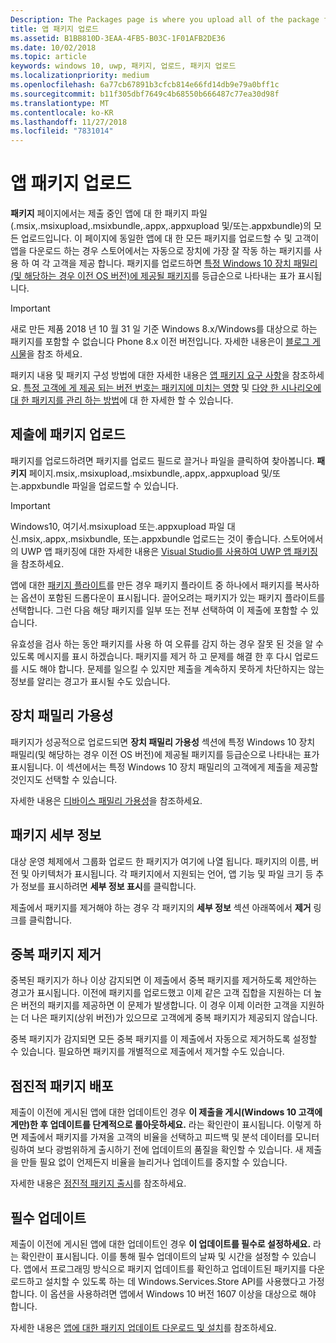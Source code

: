 ```yaml
---
Description: The Packages page is where you upload all of the package files (.appxupload, .appx, .appxbundle, and/or .xap) for the app that you're submitting.
title: 앱 패키지 업로드
ms.assetid: B1BB810D-3EAA-4FB5-B03C-1F01AFB2DE36
ms.date: 10/02/2018
ms.topic: article
keywords: windows 10, uwp, 패키지, 업로드, 패키지 업로드
ms.localizationpriority: medium
ms.openlocfilehash: 6a77cb67891b3cfcb814e66fd14db9e79a0bff1c
ms.sourcegitcommit: b11f305dbf7649c4b68550b666487c77ea30d98f
ms.translationtype: MT
ms.contentlocale: ko-KR
ms.lasthandoff: 11/27/2018
ms.locfileid: "7831014"
---
```

# <a name="upload-app-packages"></a>앱 패키지 업로드

**패키지** 페이지에서는 제출 중인 앱에 대 한 패키지 파일 (.msix,.msixupload,.msixbundle,.appx,.appxupload 및/또는.appxbundle)의 모든 업로드입니다. 이 페이지에 동일한 앱에 대 한 모든 패키지를 업로드할 수 및 고객이 앱을 다운로드 하는 경우 스토어에서는 자동으로 장치에 가장 잘 작동 하는 패키지를 사용 하 여 각 고객을 제공 합니다. 패키지를 업로드하면 [특정 Windows 10 장치 패밀리(및 해당하는 경우 이전 OS 버전)에 제공될 패키지](#device-family-availability)를 등급순으로 나타내는 표가 표시됩니다.

> [!IMPORTANT]
> 새로 만든 제품 2018 년 10 월 31 일 기준 Windows 8.x/Windows를 대상으로 하는 패키지를 포함할 수 없습니다 Phone 8.x 이전 버전입니다. 자세한 내용은이 [블로그 게시물](https://blogs.windows.com/buildingapps/2018/08/20/important-dates-regarding-apps-with-windows-phone-8-x-and-earlier-and-windows-8-8-1-packages-submitted-to-microsoft-store/#SzKghBbqDMlmAO4c.97)을 참조 하세요.

패키지 내용 및 패키지 구성 방법에 대한 자세한 내용은 [앱 패키지 요구 사항](app-package-requirements.md)을 참조하세요. [특정 고객에 게 제공 되는 버전 번호는 패키지에 미치는 영향](package-version-numbering.md) 및 [다양 한 시나리오에 대 한 패키지를 관리 하는 방법](guidance-for-app-package-management.md)에 대 한 자세한 할 수 있습니다.


## <a name="uploading-packages-to-your-submission"></a>제출에 패키지 업로드

패키지를 업로드하려면 패키지를 업로드 필드로 끌거나 파일을 클릭하여 찾아봅니다. **패키지** 페이지.msix,.msixupload,.msixbundle,.appx,.appxupload 및/또는.appxbundle 파일을 업로드할 수 있습니다.

> [!IMPORTANT]
> Windows10, 여기서.msixupload 또는.appxupload 파일 대신.msix,.appx,.msixbundle, 또는.appxbundle 업로드는 것이 좋습니다.  스토어에서의 UWP 앱 패키징에 대한 자세한 내용은 [Visual Studio를 사용하여 UWP 앱 패키징](../packaging/packaging-uwp-apps.md)을 참조하세요.

앱에 대한 [패키지 플라이트](package-flights.md)를 만든 경우 패키지 플라이트 중 하나에서 패키지를 복사하는 옵션이 포함된 드롭다운이 표시됩니다. 끌어오려는 패키지가 있는 패키지 플라이트를 선택합니다. 그런 다음 해당 패키지를 일부 또는 전부 선택하여 이 제출에 포함할 수 있습니다.

유효성을 검사 하는 동안 패키지를 사용 하 여 오류를 감지 하는 경우 잘못 된 것을 알 수 있도록 메시지를 표시 하겠습니다. 패키지를 제거 하 고 문제를 해결 한 후 다시 업로드를 시도 해야 합니다. 문제를 일으킬 수 있지만 제출을 계속하지 못하게 차단하지는 않는 정보를 알리는 경고가 표시될 수도 있습니다.


## <a name="device-family-availability"></a>장치 패밀리 가용성

패키지가 성공적으로 업로드되면 **장치 패밀리 가용성** 섹션에 특정 Windows 10 장치 패밀리(및 해당하는 경우 이전 OS 버전)에 제공될 패키지를 등급순으로 나타내는 표가 표시됩니다. 이 섹션에서는 특정 Windows 10 장치 패밀리의 고객에게 제출을 제공할 것인지도 선택할 수 있습니다.

자세한 내용은 [디바이스 패밀리 가용성](device-family-availability.md)을 참조하세요.


## <a name="package-details"></a>패키지 세부 정보

대상 운영 체제에서 그룹화 업로드 한 패키지가 여기에 나열 됩니다. 패키지의 이름, 버전 및 아키텍처가 표시됩니다. 각 패키지에서 지원되는 언어, 앱 기능 및 파일 크기 등 추가 정보를 표시하려면 **세부 정보 표시**를 클릭합니다.

제출에서 패키지를 제거해야 하는 경우 각 패키지의 **세부 정보** 섹션 아래쪽에서 **제거** 링크를 클릭합니다.


## <a name="removing-redundant-packages"></a>중복 패키지 제거

중복된 패키지가 하나 이상 감지되면 이 제출에서 중복 패키지를 제거하도록 제안하는 경고가 표시됩니다. 이전에 패키지를 업로드했고 이제 같은 고객 집합을 지원하는 더 높은 버전의 패키지를 제공하면 이 문제가 발생합니다. 이 경우 이제 이러한 고객을 지원하는 더 나은 패키지(상위 버전)가 있으므로 고객에게 중복 패키지가 제공되지 않습니다.

중복 패키지가 감지되면 모든 중복 패키지를 이 제출에서 자동으로 제거하도록 설정할 수 있습니다. 필요하면 패키지를 개별적으로 제출에서 제거할 수도 있습니다.


## <a name="gradual-package-rollout"></a>점진적 패키지 배포

제출이 이전에 게시된 앱에 대한 업데이트인 경우 **이 제출을 게시(Windows 10 고객에게만)한 후 업데이트를 단계적으로 롤아웃하세요.** 라는 확인란이 표시됩니다. 이렇게 하면 제출에서 패키지를 가져올 고객의 비율을 선택하고 피드백 및 분석 데이터를 모니터링하여 보다 광범위하게 출시하기 전에 업데이트의 품질을 확인할 수 있습니다. 새 제출을 만들 필요 없이 언제든지 비율을 늘리거나 업데이트를 중지할 수 있습니다. 

자세한 내용은 [점진적 패키지 출시](gradual-package-rollout.md)를 참조하세요.


## <a name="mandatory-update"></a>필수 업데이트

제출이 이전에 게시된 앱에 대한 업데이트인 경우 **이 업데이트를 필수로 설정하세요.** 라는 확인란이 표시됩니다. 이를 통해 필수 업데이트의 날짜 및 시간을 설정할 수 있습니다. 앱에서 프로그래밍 방식으로 패키지 업데이트를 확인하고 업데이트된 패키지를 다운로드하고 설치할 수 있도록 하는 데 Windows.Services.Store API를 사용했다고 가정합니다. 이 옵션을 사용하려면 앱에서 Windows 10 버전 1607 이상을 대상으로 해야 합니다.

자세한 내용은 [앱에 대한 패키지 업데이트 다운로드 및 설치](../packaging/self-install-package-updates.md)를 참조하세요.

 




